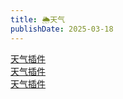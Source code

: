 ```yaml
---
title: 🌦️天气
publishDate: 2025-03-18
---
```


<div id="ww_6b1d854ea06d5" v='1.3' loc='auto' a='{"t":"horizontal","lang":"zh","sl_lpl":1,"ids":[],"font":"Arial","sl_ics":"one_a","sl_sot":"celsius","cl_bkg":"#CDDC39","cl_font":"#000000","cl_cloud":"#000000","cl_persp":"#000000","cl_sun":"#000000","cl_moon":"#000000","cl_thund":"#000000"}'><a href="https://weatherwidget.org/zh/" id="ww_6b1d854ea06d5_u" target="_blank">天气插件</a></div><script async src="https://app3.weatherwidget.org/js/?id=ww_6b1d854ea06d5"></script>

<div id="ww_ad98039f65596" v='1.3' loc='auto' a='{"t":"responsive","lang":"zh","sl_lpl":1,"ids":[],"font":"Arial","sl_ics":"one_a","sl_sot":"celsius","cl_bkg":"#689F38","cl_font":"#FFFFFF","cl_cloud":"#FFFFFF","cl_persp":"#FFFFFF","cl_sun":"#FFC107","cl_moon":"#FFC107","cl_thund":"#FF5722","cl_odd":"#0000000a"}'><a href="https://weatherwidget.org/zh/" id="ww_ad98039f65596_u" target="_blank">天气插件</a></div><script async src="https://app3.weatherwidget.org/js/?id=ww_ad98039f65596"></script>

<div id="ww_a3f5e249cfce8" v='1.3' loc='auto' a='{"t":"ticker","lang":"zh","sl_lpl":1,"ids":[],"font":"Arial","sl_ics":"one_a","sl_sot":"celsius","cl_bkg":"#FDD835","cl_font":"#000000","cl_cloud":"#000000","cl_persp":"#000000","cl_sun":"#000000","cl_moon":"#000000","cl_thund":"#000000"}'><a href="https://weatherwidget.org/zh/" id="ww_a3f5e249cfce8_u" target="_blank">天气插件</a></div><script async src="https://app3.weatherwidget.org/js/?id=ww_a3f5e249cfce8"></script>
